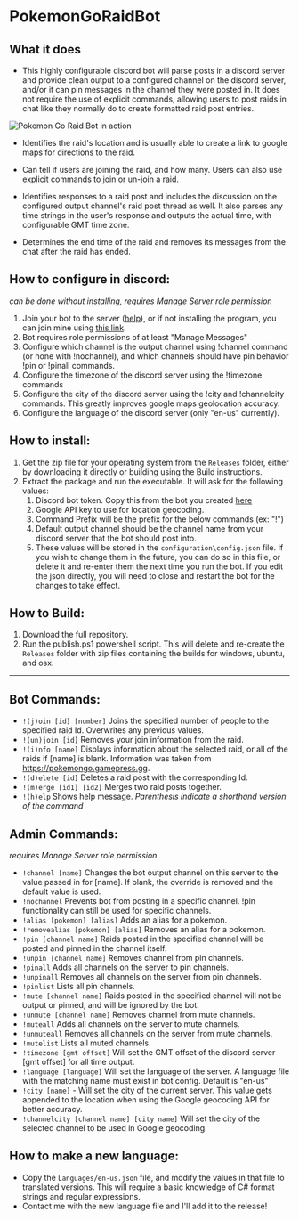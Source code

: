 # PokemonGoRaidBot
## What it does
- This highly configurable discord bot will parse posts in a discord server and provide clean output to a configured channel on the discord server, and/or it can pin messages in the channel they were posted in.  It does not require the use of explicit commands, allowing users to post raids in chat like they normally do to create formatted raid post entries.

![Pokemon Go Raid Bot in action](http://i.imgur.com/6iqfkcN.png)

- Identifies the raid's location and is usually able to create a link to google maps for directions to the raid.

- Can tell if users are joining the raid, and how many.  Users can also use explicit commands to join or un-join a raid.

- Identifies responses to a raid post and includes the discussion on the configured output channel's raid post thread as well.  It also parses any time strings in the user's response and outputs the actual time, with configurable GMT time zone.

- Determines the end time of the raid and removes its messages from the chat after the raid has ended.

## How to configure in discord:
*can be done without installing, requires Manage Server role permission*
1. Join your bot to the server ([help](https://stackoverflow.com/a/37743722/711674)), or if not installing the program, you can join mine using [this link](https://discordapp.com/oauth2/authorize?&client_id=347493806695776256&scope=bot&permissions=0).
1. Bot requires role permissions of at least "Manage Messages"
1. Configure which channel is the output channel using !channel command (or none with !nochannel), and which channels should have pin behavior !pin or !pinall commands.
1. Configure the timezone of the discord server using the !timezone commands
1. Configure the city of the discord server using the !city and !channelcity commands.  This greatly improves google maps geolocation accuracy.
1. Configure the language of the discord server (only "en-us" currently).

## How to install:
1. Get the zip file for your operating system from the `Releases` folder, either by downloading it directly or building using the Build instructions.
1. Extract the package and run the executable.  It will ask for the following values:
    1. Discord bot token.  Copy this from the bot you created [here](https://discordapp.com/developers/applications/me)
    1. Google API key to use for location geocoding.
    1. Command Prefix will be the prefix for the below commands (ex: "!")
    1. Default output channel should be the channel name from your discord server that the bot should post into.
    1. These values will be stored in the `configuration\config.json` file.  If you wish to change them in the future, you can do so in this file, or delete it and re-enter them the next time you run the bot.  If you edit the json directly, you will need to close and restart the bot for the changes to take effect.

## How to Build:
1. Download the full repository.
1. Run the publish.ps1 powershell script.  This will delete and re-create the `Releases` folder with zip files containing the builds for windows, ubuntu, and osx.

<hr/>

## Bot Commands:
* `!(j)oin [id] [number]` Joins the specified number of people to the specified raid Id. Overwrites any previous values.
* `!(un)join [id]` Removes your join information from the raid.
* `!(i)nfo [name]` Displays information about the selected raid, or all of the raids if [name] is blank.  Information was taken from https://pokemongo.gamepress.gg.
* `!(d)elete [id]` Deletes a raid post with the corresponding Id.
* `!(m)erge [id1] [id2]` Merges two raid posts together.
* `!(h)elp` Shows help message.
*Parenthesis indicate a shorthand version of the command*

## Admin Commands:
*requires Manage Server role permission*
* `!channel [name]` Changes the bot output channel on this server to the value passed in for [name].  If blank, the override is removed and the default value is used.
* `!nochannel` Prevents bot from posting in a specific channel. !pin functionality can still be used for specific channels.
* `!alias [pokemon] [alias]` Adds an alias for a pokemon.
* `!removealias [pokemon] [alias]` Removes an alias for a pokemon.
* `!pin [channel name]` Raids posted in the specified channel will be posted and pinned in the channel itself.
* `!unpin [channel name]` Removes channel from pin channels.
* `!pinall` Adds all channels on the server to pin channels.
* `!unpinall` Removes all channels on the server from pin channels.
* `!pinlist` Lists all pin channels.
* `!mute [channel name]` Raids posted in the specified channel will not be output or pinned, and will be ignored by the bot.
* `!unmute [channel name]` Removes channel from mute channels.
* `!muteall` Adds all channels on the server to mute channels.
* `!unmuteall` Removes all channels on the server from mute channels.
* `!mutelist` Lists all muted channels.
* `!timezone [gmt offset]` Will set the GMT offset of the discord server [gmt offset] for all time output.
* `!language [language]` Will set the language of the server.  A language file with the matching name must exist in bot config.  Default is \"en-us\"
* `!city [name]` - Will set the city of the current server.  This value gets appended to the location when using the Google geocoding API for better accuracy.
* `!channelcity [channel name] [city name]` Will set the city of the selected channel to be used in Google geocoding.

## How to make a new language:
* Copy the `Languages/en-us.json` file, and modify the values in that file to translated versions.  This will require a basic knowledge of C# format strings and regular expressions.
* Contact me with the new language file and I'll add it to the release!
